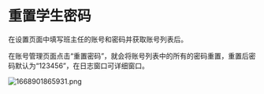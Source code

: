 # 重置学生密码
在设置页面中填写班主任的账号和密码并获取账号列表后。

在账号管理页面点击“重置密码”，就会将账号列表中的所有的密码重置，重置后密码默认为“123456”，在日志窗口可详细窗口。

![1668901865931.png](https://p2.myzwq.com/i/2022/11/20/63796bed4e5d7.png)
